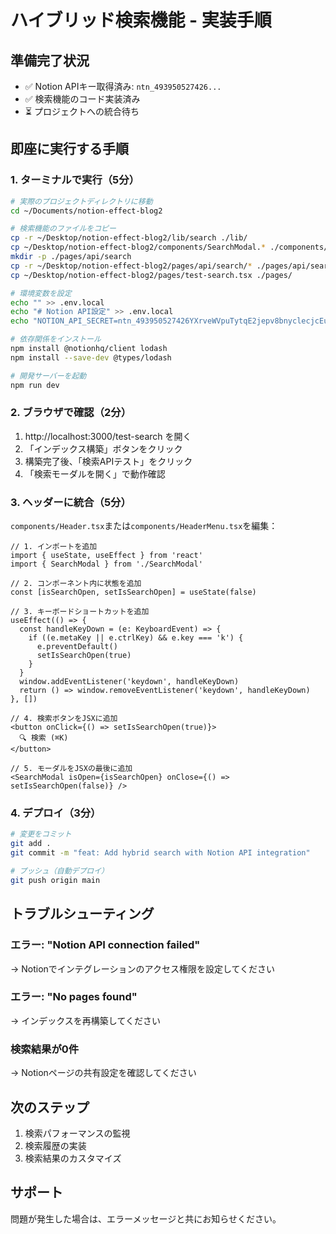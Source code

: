 # ハイブリッド検索機能 - 実装手順

## 準備完了状況
- ✅ Notion APIキー取得済み: `ntn_493950527426...`
- ✅ 検索機能のコード実装済み
- ⏳ プロジェクトへの統合待ち

## 即座に実行する手順

### 1. ターミナルで実行（5分）

```bash
# 実際のプロジェクトディレクトリに移動
cd ~/Documents/notion-effect-blog2

# 検索機能のファイルをコピー
cp -r ~/Desktop/notion-effect-blog2/lib/search ./lib/
cp ~/Desktop/notion-effect-blog2/components/SearchModal.* ./components/
mkdir -p ./pages/api/search
cp -r ~/Desktop/notion-effect-blog2/pages/api/search/* ./pages/api/search/
cp ~/Desktop/notion-effect-blog2/pages/test-search.tsx ./pages/

# 環境変数を設定
echo "" >> .env.local
echo "# Notion API設定" >> .env.local
echo "NOTION_API_SECRET=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" >> .env.local

# 依存関係をインストール
npm install @notionhq/client lodash
npm install --save-dev @types/lodash

# 開発サーバーを起動
npm run dev
```

### 2. ブラウザで確認（2分）

1. http://localhost:3000/test-search を開く
2. 「インデックス構築」ボタンをクリック
3. 構築完了後、「検索APIテスト」をクリック
4. 「検索モーダルを開く」で動作確認

### 3. ヘッダーに統合（5分）

`components/Header.tsx`または`components/HeaderMenu.tsx`を編集：

```tsx
// 1. インポートを追加
import { useState, useEffect } from 'react'
import { SearchModal } from './SearchModal'

// 2. コンポーネント内に状態を追加
const [isSearchOpen, setIsSearchOpen] = useState(false)

// 3. キーボードショートカットを追加
useEffect(() => {
  const handleKeyDown = (e: KeyboardEvent) => {
    if ((e.metaKey || e.ctrlKey) && e.key === 'k') {
      e.preventDefault()
      setIsSearchOpen(true)
    }
  }
  window.addEventListener('keydown', handleKeyDown)
  return () => window.removeEventListener('keydown', handleKeyDown)
}, [])

// 4. 検索ボタンをJSXに追加
<button onClick={() => setIsSearchOpen(true)}>
  🔍 検索 (⌘K)
</button>

// 5. モーダルをJSXの最後に追加
<SearchModal isOpen={isSearchOpen} onClose={() => setIsSearchOpen(false)} />
```

### 4. デプロイ（3分）

```bash
# 変更をコミット
git add .
git commit -m "feat: Add hybrid search with Notion API integration"

# プッシュ（自動デプロイ）
git push origin main
```

## トラブルシューティング

### エラー: "Notion API connection failed"
→ Notionでインテグレーションのアクセス権限を設定してください

### エラー: "No pages found"
→ インデックスを再構築してください

### 検索結果が0件
→ Notionページの共有設定を確認してください

## 次のステップ

1. 検索パフォーマンスの監視
2. 検索履歴の実装
3. 検索結果のカスタマイズ

## サポート

問題が発生した場合は、エラーメッセージと共にお知らせください。
